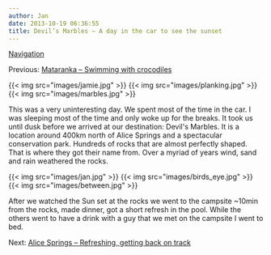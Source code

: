```yaml
---
author: Jan
date: 2013-10-19 06:36:55
title: Devil’s Marbles – A day in the car to see the sunset
---
```


[Navigation](/posts/30-der-stuart-highway/)

Previous: [Mataranka – Swimming with crocodiles](../day_05)

{{< img src="images/jamie.jpg" >}}
{{< img src="images/planking.jpg" >}}
{{< img src="images/marbles.jpg" >}}

This was a very uninteresting day. We spent most of the time in the car. I was
sleeping most of the time and only woke up for the breaks. It took us until
dusk before we arrived at our destination: Devil's Marbles. It is a
location around 400km north of Alice Springs and a spectacular conservation
park. Hundreds of rocks that are almost perfectly shaped. That is where they
got their name from. Over a myriad of years wind, sand and rain weathered the
rocks.

{{< img src="images/jan.jpg" >}}
{{< img src="images/birds_eye.jpg" >}}
{{< img src="images/between.jpg" >}}

After we watched the Sun set at the rocks we went to the campsite ~10min from
the rocks, made dinner, got a short refresh in the pool. While the others went
to have a drink with a guy that we met on the campsite I went to bed.

Next: [Alice Springs – Refreshing, getting back on track](../day_07)
